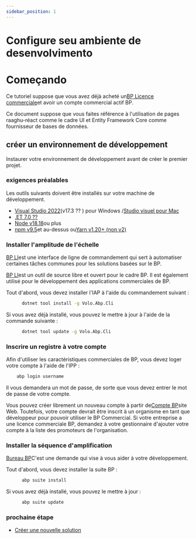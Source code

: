 ```yaml
---
sidebar_position: 1
---
```


# Configure seu ambiente de desenvolvimento

# Começando
Ce tutoriel suppose que vous avez déjà acheté un[BP Licence commerciale](https://commercial.abp.io/pricing "")et avoir un compte commercial actif BP.

Ce document suppose que vous faites référence à l'utilisation de pages raaghu-réact comme le cadre UI et Entity Framework Core comme fournisseur de bases de données.
## créer un environnement de développement
Instaurer votre environnement de développement avant de créer le premier projet.
### exigences préalables
Les outils suivants doivent être installés sur votre machine de développement.

- [Visual Studio 2022](https://visualstudio.microsoft.com/vs/ "")(v17.3 ⁇ ) pour Windows /[Studio visuel pour Mac](https://visualstudio.microsoft.com/vs/mac/ "")
- [.ET 7.0 ⁇](https://dotnet.microsoft.com/en-us/download/dotnet "")
- [Node v18.18](https://nodejs.org/en "")ou plus
- [npm v9.5](https://www.npmjs.com/package/npm "")et au-dessus ou[Yarn v1.20+ (non v2)](https://classic.yarnpkg.com/en/docs/install#windows-stable "")

### Installer l'amplitude de l'échelle
[BP LI](https://docs.abp.io/en/abp/latest/CLI "")est une interface de ligne de commandement qui sert à automatiser certaines tâches communes pour les solutions basées sur le BP.

[BP LI](https://docs.abp.io/en/abp/latest/CLI "")est un outil de source libre et ouvert pour le cadre BP. Il est également utilisé pour le développement des applications commerciales de BP.

Tout d'abord, vous devez installer l'IAP à l'aide du commandement suivant :

```bash
      dotnet tool install -g Volo.Abp.Cli
```
Si vous avez déjà installé, vous pouvez le mettre à jour à l'aide de la commande suivante :
```bash
      dotnet tool update -g Volo.Abp.Cli
```
### Inscrire un registre à votre compte
Afin d'utiliser les caractéristiques commerciales de BP, vous devez loger votre compte à l'aide de l'IPP :
```bash
    abp login username 
```
Il vous demandera un mot de passe, de sorte que vous devez entrer le mot de passe de votre compte.

Vous pouvez créer librement un nouveau compte à partir de[Compte BP](https://account.abp.io/Account/Login "")site Web. Toutefois, votre compte devrait être inscrit à un organisme en tant que développeur pour pouvoir utiliser le BP Commercial. Si votre entreprise a une licence commerciale BP, demandez à votre gestionnaire d'ajouter votre compte à la liste des promoteurs de l'organisation.
### Installer la séquence d'amplification
[Bureau BP](https://docs.abp.io/en/commercial/7.2/abp-suite/index "")C'est une demande qui vise à vous aider à votre développement.

Tout d'abord, vous devez installer la suite BP :
```bash
      abp suite install
```
Si vous avez déjà installé, vous pouvez le mettre à jour :
```bash
      abp suite update
```
### prochaine étape

- [Créer une nouvelle solution](Creating-A-New-Solution.md "")

